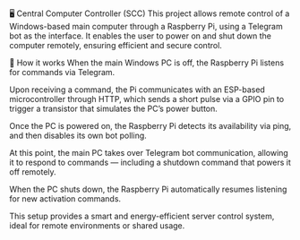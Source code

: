 🖥️ Central Computer Controller (SCC)
This project allows remote control of a Windows-based main computer through a Raspberry Pi, using a Telegram bot as the interface. It enables the user to power on and shut down the computer remotely, ensuring efficient and secure control.

🔧 How it works
When the main Windows PC is off, the Raspberry Pi listens for commands via Telegram.

Upon receiving a command, the Pi communicates with an ESP-based microcontroller through HTTP, which sends a short pulse via a GPIO pin to trigger a transistor that simulates the PC’s power button.

Once the PC is powered on, the Raspberry Pi detects its availability via ping, and then disables its own bot polling.

At this point, the main PC takes over Telegram bot communication, allowing it to respond to commands — including a shutdown command that powers it off remotely.

When the PC shuts down, the Raspberry Pi automatically resumes listening for new activation commands.

This setup provides a smart and energy-efficient server control system, ideal for remote environments or shared usage.
